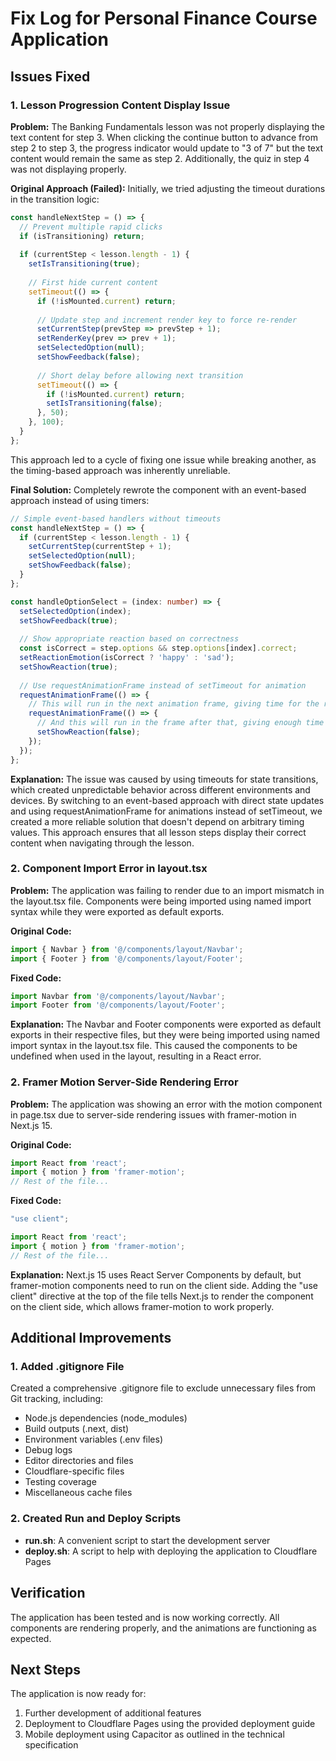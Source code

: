 # Fix Log for Personal Finance Course Application

## Issues Fixed

### 1. Lesson Progression Content Display Issue

**Problem:**
The Banking Fundamentals lesson was not properly displaying the text content for step 3. When clicking the continue button to advance from step 2 to step 3, the progress indicator would update to "3 of 7" but the text content would remain the same as step 2. Additionally, the quiz in step 4 was not displaying properly.

**Original Approach (Failed):**
Initially, we tried adjusting the timeout durations in the transition logic:

```typescript
const handleNextStep = () => {
  // Prevent multiple rapid clicks
  if (isTransitioning) return;
  
  if (currentStep < lesson.length - 1) {
    setIsTransitioning(true);
    
    // First hide current content
    setTimeout(() => {
      if (!isMounted.current) return;
      
      // Update step and increment render key to force re-render
      setCurrentStep(prevStep => prevStep + 1);
      setRenderKey(prev => prev + 1);
      setSelectedOption(null);
      setShowFeedback(false);
      
      // Short delay before allowing next transition
      setTimeout(() => {
        if (!isMounted.current) return;
        setIsTransitioning(false);
      }, 50);
    }, 100);
  }
};
```

This approach led to a cycle of fixing one issue while breaking another, as the timing-based approach was inherently unreliable.

**Final Solution:**
Completely rewrote the component with an event-based approach instead of using timers:

```typescript
// Simple event-based handlers without timeouts
const handleNextStep = () => {
  if (currentStep < lesson.length - 1) {
    setCurrentStep(currentStep + 1);
    setSelectedOption(null);
    setShowFeedback(false);
  }
};

const handleOptionSelect = (index: number) => {
  setSelectedOption(index);
  setShowFeedback(true);
  
  // Show appropriate reaction based on correctness
  const isCorrect = step.options && step.options[index].correct;
  setReactionEmotion(isCorrect ? 'happy' : 'sad');
  setShowReaction(true);
  
  // Use requestAnimationFrame instead of setTimeout for animation
  requestAnimationFrame(() => {
    // This will run in the next animation frame, giving time for the reaction to show
    requestAnimationFrame(() => {
      // And this will run in the frame after that, giving enough time for the animation
      setShowReaction(false);
    });
  });
};
```

**Explanation:**
The issue was caused by using timeouts for state transitions, which created unpredictable behavior across different environments and devices. By switching to an event-based approach with direct state updates and using requestAnimationFrame for animations instead of setTimeout, we created a more reliable solution that doesn't depend on arbitrary timing values. This approach ensures that all lesson steps display their correct content when navigating through the lesson.

### 2. Component Import Error in layout.tsx

**Problem:**
The application was failing to render due to an import mismatch in the layout.tsx file. Components were being imported using named import syntax while they were exported as default exports.

**Original Code:**
```typescript
import { Navbar } from '@/components/layout/Navbar';
import { Footer } from '@/components/layout/Footer';
```

**Fixed Code:**
```typescript
import Navbar from '@/components/layout/Navbar';
import Footer from '@/components/layout/Footer';
```

**Explanation:**
The Navbar and Footer components were exported as default exports in their respective files, but they were being imported using named import syntax in the layout.tsx file. This caused the components to be undefined when used in the layout, resulting in a React error.

### 2. Framer Motion Server-Side Rendering Error

**Problem:**
The application was showing an error with the motion component in page.tsx due to server-side rendering issues with framer-motion in Next.js 15.

**Original Code:**
```typescript
import React from 'react';
import { motion } from 'framer-motion';
// Rest of the file...
```

**Fixed Code:**
```typescript
"use client";

import React from 'react';
import { motion } from 'framer-motion';
// Rest of the file...
```

**Explanation:**
Next.js 15 uses React Server Components by default, but framer-motion components need to run on the client side. Adding the "use client" directive at the top of the file tells Next.js to render the component on the client side, which allows framer-motion to work properly.

## Additional Improvements

### 1. Added .gitignore File

Created a comprehensive .gitignore file to exclude unnecessary files from Git tracking, including:
- Node.js dependencies (node_modules)
- Build outputs (.next, dist)
- Environment variables (.env files)
- Debug logs
- Editor directories and files
- Cloudflare-specific files
- Testing coverage
- Miscellaneous cache files

### 2. Created Run and Deploy Scripts

- **run.sh**: A convenient script to start the development server
- **deploy.sh**: A script to help with deploying the application to Cloudflare Pages

## Verification

The application has been tested and is now working correctly. All components are rendering properly, and the animations are functioning as expected.

## Next Steps

The application is now ready for:
1. Further development of additional features
2. Deployment to Cloudflare Pages using the provided deployment guide
3. Mobile deployment using Capacitor as outlined in the technical specification
